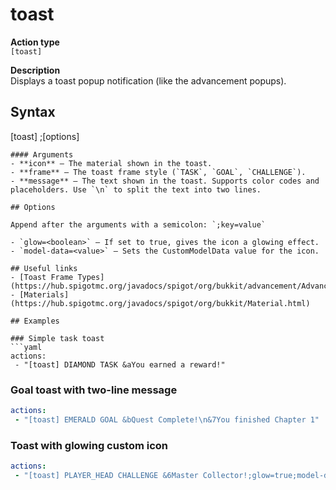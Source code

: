 # toast

**Action type**
<br>`[toast]`

**Description**
<br>Displays a toast popup notification (like the advancement popups).

## Syntax
[toast] <icon> <frame> <message>;[options]
```
#### Arguments
- **icon** — The material shown in the toast.
- **frame** — The toast frame style (`TASK`, `GOAL`, `CHALLENGE`).
- **message** — The text shown in the toast. Supports color codes and placeholders. Use `\n` to split the text into two lines.

## Options

Append after the arguments with a semicolon: `;key=value`

- `glow=<boolean>` — If set to true, gives the icon a glowing effect.
- `model-data=<value>` — Sets the CustomModelData value for the icon.

## Useful links
- [Toast Frame Types](https://hub.spigotmc.org/javadocs/spigot/org/bukkit/advancement/Advancement.Frame.html)
- [Materials](https://hub.spigotmc.org/javadocs/spigot/org/bukkit/Material.html)

## Examples

### Simple task toast
```yaml
actions:
 - "[toast] DIAMOND TASK &aYou earned a reward!"
```

### Goal toast with two-line message
```yaml
actions:
 - "[toast] EMERALD GOAL &bQuest Complete!\n&7You finished Chapter 1"
```

### Toast with glowing custom icon
```yaml
actions:
 - "[toast] PLAYER_HEAD CHALLENGE &6Master Collector!;glow=true;model-data=12"
```
